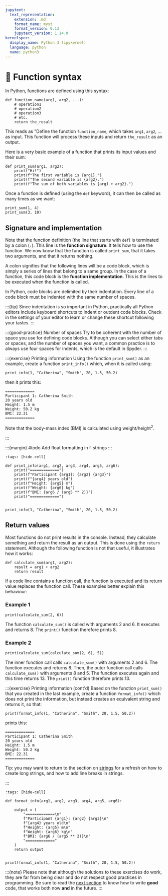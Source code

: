 ```yaml
---
jupytext:
  text_representation:
    extension: .md
    format_name: myst
    format_version: 0.13
    jupytext_version: 1.14.0
kernelspec:
  display_name: Python 3 (ipykernel)
  language: python
  name: python3
---
```


# 🚧 Function syntax

In Python, functions are defined using this syntax:

```
def function_name(arg1, arg2, ...):
    # operation1
    # operation2
    # operation3
    # etc.
    return the_result
```

This reads as "Define the function `function_name`, which takes `arg1`, `arg2`, ... as input. This function will process these inputs and return `the_result` as an output.

Here is a very basic example of a function that prints its input values and their sum:

```{code-cell}
def print_sum(arg1, arg2):
    print("Hi!")
    print(f"The first variable is {arg1}.")
    print(f"The second variable is {arg2}.")
    print(f"The sum of both variables is {arg1 + arg2}.")
```

Once a function is defined (using the `def` keyword), it can then be called as many times as we want:

```{code-cell}
print_sum(1, 4)
print_sum(3, 10)
```

## Signature and implementation

Note that the function definition (the line that starts with `def`) is terminated by a colon (`:`). This line is the **function signature**. It tells how to use the function. We now know that the function is called `print_sum`, that it takes two arguments, and that it returns nothing.

A colon signifies that the following lines will be a code block, which is simply a series of lines that belong to a same group. In the case of a function, this code block is the **function implementation**. This is the lines to be executed when the function is called.

In Python, code blocks are delimited by their indentation. Every line of a code block must be indented with the same number of spaces.

:::{tip}
Since indentation is so important in Python, practically all Python editors include keyboard shortcuts to indent or outdent code blocks. Check in the settings of your editor to learn or change these shortcut following your tastes.
:::

:::{good-practice} Number of spaces
Try to be coherent with the number of space you use for defining code blocks. Although you can select either tabs or spaces, and the number of spaces you want, a common practice is to always use four spaces for indents, which is the default in Spyder.
:::

:::{exercise} Printing information
Using the function `print_sum()` as an example, create a function `print_info()` which, when it is called using:

```
print_info(1, "Catherina", "Smith", 20, 1.5, 50.2)
```
    
then it prints this:

    =============
    Participant 1: Catherina Smith
    20 years old
    Height: 1.5 m
    Weight: 50.2 kg
    BMI: 22.31
    =============
    
Note that the body-mass index (BMI) is calculated using $\text{weight}/\text{height}^2$.

:::

:::{margin}
#todo Add float formatting in f-strings
:::

```{code-cell}
:tags: [hide-cell]

def print_info(arg1, arg2, arg3, arg4, arg5, arg6):
    print("=============")
    print(f"Participant {arg1}: {arg2} {arg3}")
    print(f"{arg4} years old")
    print(f"Height: {arg5} m")
    print(f"Weight: {arg6} kg")
    print(f"BMI: {arg6 / (arg5 ** 2)}")
    print("=============")


print_info(1, "Catherina", "Smith", 20, 1.5, 50.2)
```

## Return values

Most functions do not print results in the console. Instead, they calculate something and return the result as an output. This is done using the `return` statement. Although the following function is not that useful, it illustrates how it works:

```{code-cell}
def calculate_sum(arg1, arg2):
    result = arg1 + arg2
    return result
```

If a code line contains a function call, the function is executed and its return value replaces the function call. These examples better explain this behaviour:

### Example 1

```{code-cell}
print(calculate_sum(2, 6))
```

The function `calculate_sum()` is called with arguments 2 and 6. It executes and returns 8. The `print()` function therefore prints 8.

### Example 2

```{code-cell}
print(calculate_sum(calculate_sum(2, 6), 5))
```

The inner function call calls `calculate_sum()` with arguments 2 and 6. The function executes and returns 8. Then, the outer function call calls `calculate_sum()` with arguments 8 and 5. The function executes again and this time returns 13. The `print()` function therefore prints 13.

:::{exercise} Printing information (cont'd)
Based on the function `print_sum()` that you created in the last example, create a function `format_info()` which does not print the information, but instead creates an equivalent string and returns it, so that:

```
print(format_info(1, "Catherina", "Smith", 20, 1.5, 50.2))
```
    
prints this:

    =============
    Participant 1: Catherina Smith
    20 years old
    Height: 1.5 m
    Weight: 50.2 kg
    BMI: 22.31
    =============

Tip: you may want to return to the section on [strings](python_strings.md) for a refresh on how to create long strings, and how to add line breaks in strings.

:::

```{code-cell}
:tags: [hide-cell]

def format_info(arg1, arg2, arg3, arg4, arg5, arg6):

    output = (
        "=============\n"
        f"Participant {arg1}: {arg2} {arg3}\n"
        f"{arg4} years old\n"
        f"Height: {arg5} m\n"
        f"Weight: {arg6} kg\n"
        f"BMI: {arg6 / (arg5 ** 2)}\n"
        "============="
    )
    return output


print(format_info(1, "Catherina", "Smith", 20, 1.5, 50.2))

```

:::{note}
Please note that although the solutions to these exercises do work, they are far from being clear and do not respect good practices in programming. Be sure to read the [next section](python_functions_good_practice.md) to know how to write **good** code, that works both now **and** in the future.
:::
